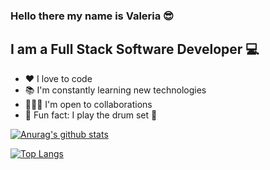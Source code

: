 ### Hello there my name is Valeria 😎

## I am a Full Stack Software Developer 💻

- ♥️ I love to code
- 📚 I'm constantly learning new technologies
- 👩🏻‍💻 I'm open to collaborations
- 🤪 Fun fact: I play the drum set 🥁

[![Anurag's github stats](https://github-readme-stats.vercel.app/api?username=valmeza)](https://github.com/anuraghazra/github-readme-stats)


[![Top Langs](https://github-readme-stats.vercel.app/api/top-langs/?username=valmeza)](https://github.com/anuraghazra/github-readme-stats)
